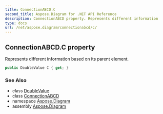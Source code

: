 ```yaml
---
title: ConnectionABCD.C
second_title: Aspose.Diagram for .NET API Reference
description: ConnectionABCD property. Represents different information based on its parent element
type: docs
url: /net/aspose.diagram/connectionabcd/c/
---
```

## ConnectionABCD.C property

Represents different information based on its parent element.

```csharp
public DoubleValue C { get; }
```

### See Also

* class [DoubleValue](../../doublevalue/)
* class [ConnectionABCD](../)
* namespace [Aspose.Diagram](../../connectionabcd/)
* assembly [Aspose.Diagram](../../../)


